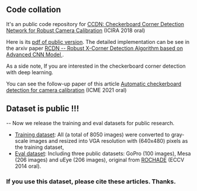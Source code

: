 ## Code collation
It's an public code repository for [CCDN: Checkerboard Corner Detection Network for Robust Camera Calibration](https://link.springer.com/chapter/10.1007/978-3-319-97589-4_27) (ICIRA 2018 oral)

Here is its [pdf of public version](https://arxiv.org/abs/2302.05097). The detailed implementation can be see in the arxiv paper [RCDN -- Robust X-Corner Detection Algorithm based on Advanced CNN Model
](https://arxiv.org/abs/2307.03505).

As a side note, If you are interested in the checkerboard corner detection with deep learning. 

You can see the follow-up paper of this article [Automatic checkerboard detection for camera calibration](https://ieeexplore.ieee.org/document/9428389)  (ICME 2021 oral)

## Dataset is public !!!
-- Now we release the training and eval datasets for public research.
- [Training dataset](https://huggingface.co/datasets/benchen4395/CCDN_training_dataset): All (a total of 8050 images) were converted to gray-scale images and resized into VGA resolution with (640x480) pixels as the training dataset,
- [Eval dataset](https://huggingface.co/datasets/benchen4395/CCDN_eval_dataset): Including three public datasets: GoPro (100 images), Mesa (206 images) and uEye (206 images), original from [ROCHADE](https://link.springer.com/chapter/10.1007/978-3-319-10593-2_50) (ECCV 2014 oral).

### __If you use this dataset, please cite these articles. Thanks.__
